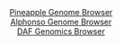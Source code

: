 <div id="Pineapple_Genome_Browser" align="center">
  <a href="https://igv.org/app/?sessionURL=blob:zZJdb5swGEb_i6VWm0TAhkAKUjWRfmxtqnRNl0ZtVSEDBrwa27MNNI3y3.dVm3bTSc3FpklcmFcGP8_x2YCeKE0FBwnwXRS6CAEH6EYM17iVjMxxSzRIKsw0cYAiFVGEFwQkG1BhbfBycWG_bIyROvE8auSoxbwWrg5c3OJnwfGg3UK03pFgDOdCYSOU9qYK98KjdT8aSI6ldO3ZgRt6JTbYw0w2gmvhScLrbLD_y36Nsppw0ZKs7ZihLwEym8dmLN0Kf0hX12lREK1nZH1WHqazs_QmOFnefYyO7paXn1bLaLV_TWuOTafIoSLBFXtcnd.EjNeqn17MbuP55ZB369u94Hj_5ElSRfQhmqCDMYxQGFowlJfk6X_qbB.6Y.9mOr_6vNrzp2Gph3U_xHcdmwUyPj2.oa83j8DWAUwUnTUBFI2aJAg6AYyc0I9GP5bowIEwtnyUoCC5f3CAUbh4tNvvN8CspfUFaPKte1HHAUKVRIFkFEM4QXHsh.PJGMYx2job0Cn29.CeLhfxBPqp70dZRZmxMpeZ5lK7mHO3Lyq3ft6RJrv9sgjSsBVjmZKvAeq1HpYoPN_zTy.HP9B0gD385Qpt1bdk.ifmvSWIa_JddWvPr87yR94VopkfK9g20wZZOIsjJvPxq4Amtu5ucCqhWmzsfjuxrz.N67GimBs76KmmOWXUrFeWoxhAgvzAigsKwYQ1Eag6fwcd6KAQvv8taLB92H4H">Pineapple Genome Browser</a>
</div>
<div id="Alphonso_Genome_Browser" align="center">
  <a href="https://igv.org/app/?sessionURL=blob:zZJRa9swFIX_i6BlA8eW7NiODWV4adq0SVtImyVNKebalh21tuVKitMk5L9PKxt76aB52BjoQbpc6Z5z9O1QS4VkvEYhsk3imoQgA8klX99C1ZT0GioqUZhDKamBBM2poHVKUbhDOUgF08lY31wq1cjQsphqOhXUBTelY0IFW17DWpopr6w.L0tIuADFhbS.Cmi5xYq2s6YJNI2pZzuma2WgwIKyWfJacquhdRGv9Xvxr1Jc0JpXNK5WpWJvAmKtR2vMzBy.RLPbKE2plCO6uchOotFF9M0ZTBfnXn8xvRnOpt7s.JYVNaiVoCcqm7cT.8g.a..HrD.qNuPr4fhpsfDVlvaOnNPjwWvDBJUnxCe9LvZwD.toWJ3R1__JtV7sQOdkO7w6vbQHbDa5KZN8MfEW1bDXNq8.ftc3QXsDlTxdaRJQuhR.SLDhYM9wba_zY0t6BsaBTkdwhsKHRwMpAemzbn_YIbVpNC9I0pfVGzoG4iKjAoWdAGOfBIHtdv0uDgKyN3ZoJcq_F.3ZdBL42I5s24tzVioNcxbLupEm1LXZprlZbA_N0nXhuj._zLtRCu7zHRH3MNJQ3Xj54PkPaRpID3_7QG31I5r.CXcfEWKq5FDYphcvg4zfLefR.ehljJ3kcjx_Ouf9Sbt.Nx5bmz0smpyLCpTu1xV9_MlbC4JBrXShZZIlrGRqM9Mp8jUKie1obFHKS645RKJIPmEDG8TFn3_j6ewf998B">Alphonso Genome Browser</a>
</div>


<div id="DAF_Genomics_Browser" align="center">
  <a href="https://igv.org/app/?sessionURL=blob:tZHtatswFIbvRZD.sh1bduzYEIa7NWtIl44kTqClBNU.jtXIlifJjZOQe5_wWgobZQw6kITE.XhfneeEnkFIyisUIWw5A8txkIFkwfcLUtYMZqQEiaKcMAkGEpCDgCoFFJ1QTqQiyfxGVxZK1TLq9zOSm1uoeElTaUnXIrUpeaMK0KkmtkhJjrwie2mlvNTJivQJqwteSd4naQpSmna_hmq72RN9vMY2XUvYlA1TtFPdaBPaWGblRLulVQbtX4z8B2W96Kd4vYi7.ikcJtkonk7ilXuV3H31P98lt9frxF9fLOi2IqoRMLp9TibfnmZjxo7fe3gM5bJVMc_kst0_7nrul4urtqYC5MgJnKFn._ZwiM4GYjxtNASUFsKJHM8I8NDAnme.XN2Br6cgOEXR_YOBlCDpTqffn5A61BoVkvCj6agZiIsMBIrM0LYDJwzxwAs8Owyds3FCjWAfzHKczMPAxjHGvvVISq2fU9YNUAv9GfwokL911vtfQY2f1M2xhy_b.W61Wl7Ka2c2pUph2.OH7TugDPTux3IuSqJ06NfzBQthWq.ESr1xcc8P558-">DAF Genomics Browser</a>
</div>
